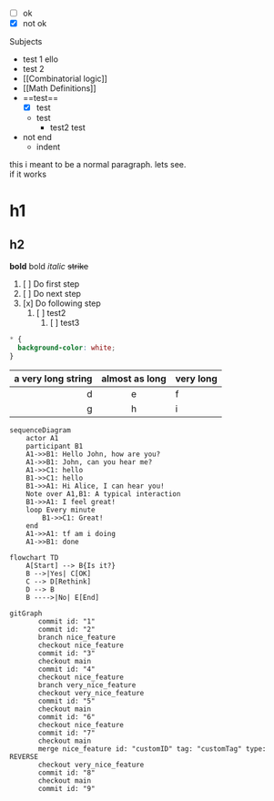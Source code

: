 - [ ] ok
- [x] not ok

Subjects
- test 1 ello
- test 2
- [[Combinatorial logic]] 
- [[Math Definitions]] 
- ==test==
	- [x] test
	- test
		- test2 test
- not end
	- indent

this i meant to be a normal paragraph.
lets see.  
if it works

# h1
## h2
**bold** bold
*italic*
~~strike~~
1. [ ] Do first step
2. [ ] Do next step
3. [x] Do following step
	1. [ ] test2
		1. [ ] test3

```css
* {
  background-color: white;
}
```

a very long string|almost as long|very long
--:|:--:|:--
d|e|f
g|h|i

```mermaid
sequenceDiagram
    actor A1
    participant B1
    A1->>B1: Hello John, how are you?
    A1->>B1: John, can you hear me?
    A1->>C1: hello
    B1->>C1: hello
    B1->>A1: Hi Alice, I can hear you!
    Note over A1,B1: A typical interaction
    B1->>A1: I feel great!
    loop Every minute
        B1->>C1: Great!
    end
    A1->>A1: tf am i doing
    A1->>B1: done
```

```mermaid
flowchart TD
    A[Start] --> B{Is it?}
    B -->|Yes| C[OK]
    C --> D[Rethink]
    D --> B
    B ---->|No| E[End]
```
```mermaid
gitGraph
       commit id: "1"
       commit id: "2"
       branch nice_feature
       checkout nice_feature
       commit id: "3"
       checkout main
       commit id: "4"
       checkout nice_feature
       branch very_nice_feature
       checkout very_nice_feature
       commit id: "5"
       checkout main
       commit id: "6"
       checkout nice_feature
       commit id: "7"
       checkout main
       merge nice_feature id: "customID" tag: "customTag" type: REVERSE
       checkout very_nice_feature
       commit id: "8"
       checkout main
       commit id: "9"
```